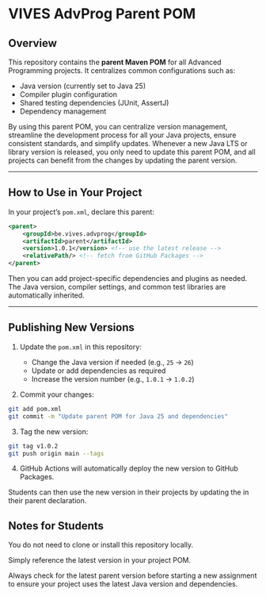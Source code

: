 # VIVES AdvProg Parent POM

## Overview
This repository contains the **parent Maven POM** for all Advanced Programming projects.
It centralizes common configurations such as:

- Java version (currently set to Java 25)  
- Compiler plugin configuration  
- Shared testing dependencies (JUnit, AssertJ)  
- Dependency management  

By using this parent POM, you can centralize version management, streamline the development process for all your Java projects, ensure consistent standards, and simplify updates.
Whenever a new Java LTS or library version is released, you only need to update this parent POM, and all projects can benefit from the changes by updating the parent version.

---

## How to Use in Your Project

In your project’s `pom.xml`, declare this parent:

```xml
<parent>
    <groupId>be.vives.advprog</groupId>
    <artifactId>parent</artifactId>
    <version>1.0.1</version> <!-- use the latest release -->
    <relativePath/> <!-- fetch from GitHub Packages -->
</parent>
```
Then you can add project-specific dependencies and plugins as needed.
The Java version, compiler settings, and common test libraries are automatically inherited.

---

## Publishing New Versions

1. Update the `pom.xml` in this repository:
   - Change the Java version if needed (e.g., `25` → `26`)
   - Update or add dependencies as required
   - Increase the version number (e.g., `1.0.1` → `1.0.2`)

2. Commit your changes:

```bash
git add pom.xml
git commit -m "Update parent POM for Java 25 and dependencies"
```

3. Tag the new version:

```bash
git tag v1.0.2
git push origin main --tags
```

4. GitHub Actions will automatically deploy the new version to GitHub Packages.

Students can then use the new version in their projects by updating the <version> in their parent declaration.

## Notes for Students

You do not need to clone or install this repository locally.

Simply reference the latest version in your project POM.

Always check for the latest parent version before starting a new assignment to ensure your project uses the latest Java version and dependencies.
